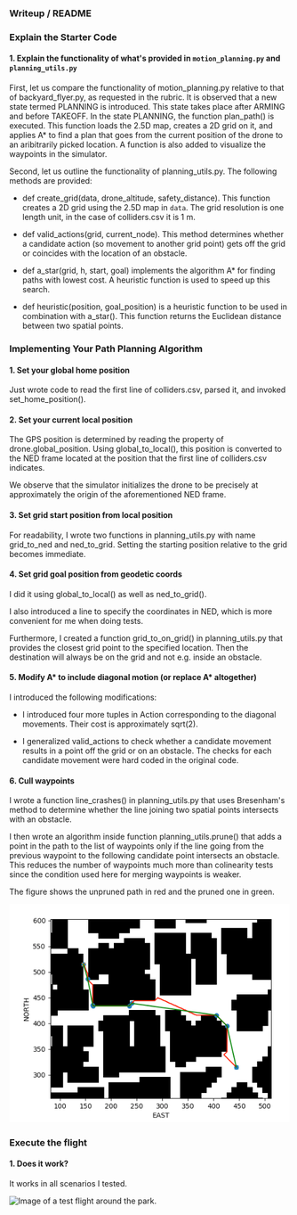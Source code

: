 ### Writeup / README


### Explain the Starter Code

#### 1. Explain the functionality of what's provided in `motion_planning.py` and `planning_utils.py`
	 
First, let us compare the functionality of motion_planning.py relative
to that of backyard_flyer.py, as requested in the rubric. It is
observed that a new state termed PLANNING is introduced. This state
takes place after ARMING and before TAKEOFF. In the state PLANNING,
the function plan_path() is executed. This function loads the 2.5D
map, creates a 2D grid on it, and applies A* to find a plan that goes
from the current position of the drone to an aribitrarily picked
location.  A function is also added to visualize the waypoints in the
simulator.
	 
Second, let us outline the functionality of planning_utils.py.  The
following methods are provided:
	 
- def create_grid(data, drone_altitude, safety_distance). This
function creates a 2D grid using the 2.5D map in `data`. The grid
resolution is one length unit, in the case of colliders.csv it
is 1 m. 
	   
- def valid_actions(grid, current_node). This method determines
whether a candidate action (so movement to another grid point)
gets off the grid or coincides with the location of an
obstacle. 
	   
- def a_star(grid, h, start, goal) implements the algorithm A*
for finding paths with lowest cost. A heuristic function is
used to speed up this search. 
	   
- def heuristic(position, goal_position) is a heuristic function
to be used in combination with a_star(). This function returns
the Euclidean distance between two spatial points. 
	 
	 	 
	 


### Implementing Your Path Planning Algorithm

#### 1. Set your global home position

Just wrote code to read the first line of colliders.csv, parsed it,
and invoked set_home_position().


#### 2. Set your current local position

The GPS position is determined by reading the property of
drone.global_position. Using global_to_local(), this position is
converted to the NED frame located at the position that the first line
of colliders.csv indicates.

We observe that the simulator initializes the drone to be precisely at
approximately the origin of the aforementioned NED frame.


#### 3. Set grid start position from local position

For readability, I wrote two functions in planning_utils.py with name
grid_to_ned and ned_to_grid. Setting the starting position relative to
the grid becomes immediate. 


#### 4. Set grid goal position from geodetic coords

I did it using global_to_local() as well as ned_to_grid().

I also introduced a line to specify the coordinates in NED, which is
more convenient for me when doing tests.

Furthermore, I created a function  grid_to_on_grid() in
planning_utils.py that provides the closest grid point to the
specified location. Then the destination will always be on the grid
and not e.g. inside an obstacle.


#### 5. Modify A* to include diagonal motion (or replace A* altogether)

I introduced the following modifications:

- I introduced four more tuples in Action corresponding to the
  diagonal movements. Their cost is approximately sqrt(2).
  
- I generalized valid_actions to check whether a candidate movement
  results in a point off the grid or on an obstacle. The checks for
  each candidate movement were hard coded in the original code. 


#### 6. Cull waypoints 


I wrote a function line_crashes() in planning_utils.py that uses
Bresenham's method to determine whether the line joining two spatial
points intersects with an obstacle. 

I then wrote an algorithm inside function planning_utils.prune() that
adds a point in the path to the list of waypoints only if the line
going from the previous waypoint to the following candidate point
intersects an obstacle. This reduces the number of waypoints much more
than colinearity tests since the condition used here for merging
waypoints is weaker.

The figure shows the unpruned path in red and the pruned one in
green. 


![Pruned vs. unpruned list of waypoints](./misc/pruning.png)

### Execute the flight
#### 1. Does it work?

It works in all scenarios I tested.


![Image of a test flight around the park.](./misc/flight.png)



